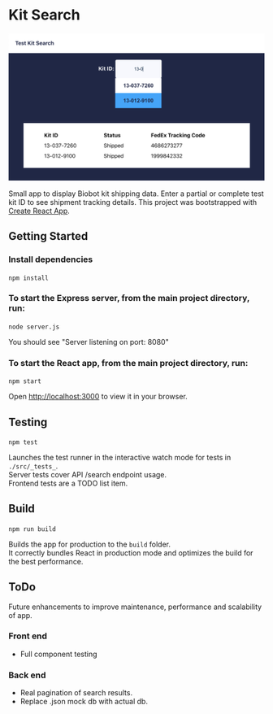# Kit Search

<img src="./public/screenshot.png" alt="Kit Search screenshot" />

Small app to display Biobot kit shipping data. Enter a partial or complete test kit ID to see shipment tracking details.
This project was bootstrapped with [Create React App](https://github.com/facebook/create-react-app).

## Getting Started
### Install dependencies
`npm install`
### To start the Express server, from the main project directory, run:
`node server.js`

You should see "Server listening on port: 8080"

### To start the React app, from the main project directory, run:
`npm start`

Open [http://localhost:3000](http://localhost:3000) to view it in your browser.

## Testing
`npm test`

Launches the test runner in the interactive watch mode for tests in `./src/_tests_`.\
Server tests cover API /search endpoint usage.\
Frontend tests are a TODO list item.

## Build
`npm run build`

Builds the app for production to the `build` folder.\
It correctly bundles React in production mode and optimizes the build for the best performance.

## ToDo
Future enhancements to improve maintenance, performance and scalability of app.
### Front end
* Full component testing

### Back end
* Real pagination of search results.
* Replace .json mock db with actual db.
